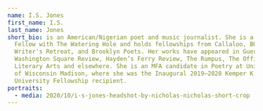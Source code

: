 ```yaml
---
name: I.S. Jones
first_name: I.S.
last_name: Jones
short_bio: is an American/Nigerian poet and music journalist. She is a Graduate
  Fellow with The Watering Hole and holds fellowships from Callaloo, BOAAT
  Writer's Retreat, and Brooklyn Poets. Her works have appeared in Guernica,
  Washington Square Review, Hayden’s Ferry Review, The Rumpus, The Offing, Shade
  Literary Arts and elsewhere. She is an MFA candidate in Poetry at University
  of Wisconsin Madison, where she was the Inaugural 2019–2020 Kemper K. Knapp
  University Fellowship recipient.
portraits:
  - media: 2020/10/i-s-jones-headshot-by-nicholas-nicholas-short-crop
---
```

